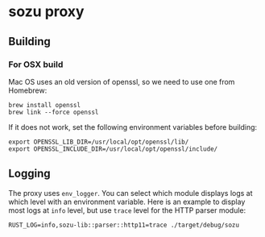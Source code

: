 # sozu proxy

## Building

### For OSX build

Mac OS uses an old version of openssl, so we need to use one from Homebrew:

```
brew install openssl
brew link --force openssl
```

If it does not work, set the following environment variables before building:

```
export OPENSSL_LIB_DIR=/usr/local/opt/openssl/lib/
export OPENSSL_INCLUDE_DIR=/usr/local/opt/openssl/include/
```

## Logging

The proxy uses `env_logger`. You can select which module displays logs at which level with an environment variable. Here is an example to display most logs at `info` level, but use `trace` level for the HTTP parser module:

```
RUST_LOG=info,sozu-lib::parser::http11=trace ./target/debug/sozu
```
